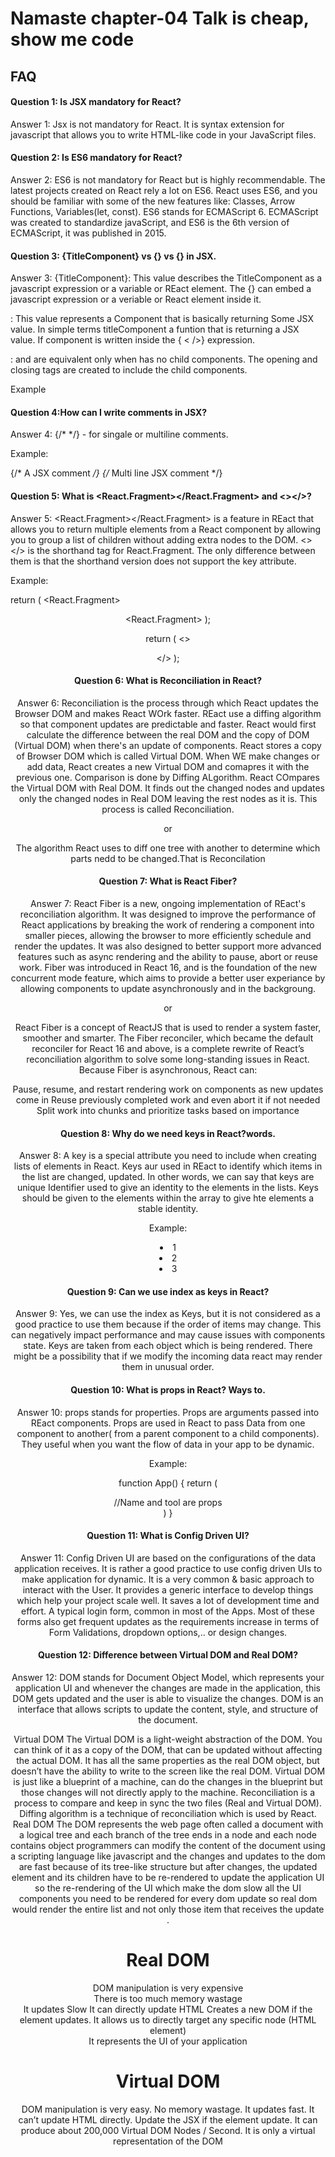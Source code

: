 
# Namaste chapter-04 Talk is cheap, show me code




## FAQ

#### Question 1: Is JSX mandatory for React?

Answer 1: Jsx is not mandatory for React. It is syntax extension for javascript that allows you to write HTML-like code in your JavaScript files. 

#### Question 2:  Is ES6 mandatory for React?

Answer 2: ES6 is not mandatory for React but is highly recommendable. The latest projects created on React rely a lot on ES6. React uses ES6, and you should be familiar with some of the new features like: Classes, Arrow Functions, Variables(let, const). ES6 stands for ECMAScript 6. ECMAScript was created to standardize javaScript, and ES6 is the 6th version of ECMAScript, it was published in 2015.

#### Question 3:  {TitleComponent} vs {<TitleComponent/>} vs {<TitleComponent></TitleComponent>} in JSX.

Answer 3: {TitleComponent}: This value describes the  TitleComponent as a javascript expression or a variable or REact element. The {} can embed a javascript expression or a veriable or React element inside it.

<TitleComponent>: This value represents a Component that is basically returning Some JSX value. In simple terms titleComponent a funtion that is returning a JSX value. If component is written inside the { <    />} expression.

<TitleComponent></TitleComponent> : <TitleComponent /> and <TitleComponent></TitleComponent> are equivalent only when <TitleComponent /> has no child components. The opening and closing tags are created to include the child components.

Example
<TitleComponent>
    <FirstChildComponent />
    <SecondChildComponent />
    <ThirdChildComponent />
</TitleComponent>

#### Question 4:How can I write comments in JSX?

Answer 4: {/*  */} - for singale or multiline comments.

Example:

{/* A JSX comment */}
{/*
  Multi 
  line 
  JSX 
  comment
  */}

#### Question 5: What is <React.Fragment></React.Fragment> and <></>?
Answer 5: <React.Fragment></React.Fragment> is a feature in REact that allows you to return multiple elements from a React component by allowing you to group a list of children without adding extra nodes to the DOM. <></> is the shorthand tag for React.Fragment. The only difference between them is that the shorthand version does not support the key attribute.

Example: 

return (
    <React.Fragment>
      <Header />
      <Navigation />
      <Main />
      <Footer />
    <React.Fragment>
);

return (
    <>
      <Header />
      <Navigation />
      <Main />
      <Footer /> 
    </>
);

#### Question 6: What is Reconciliation in React?

Answer 6: Reconciliation is the process through which React updates the Browser DOM and makes React WOrk faster. REact use a diffing algorithm so that component updates are predictable and faster. React would first calculate the difference between the real DOM and the copy of DOM (Virtual DOM) when there's an update of components. React stores a copy of Browser DOM which is called Virtual DOM. When WE make changes or add data, React creates a new Virtual DOM and comapres it with the previous one. Comparison is done by Diffing ALgorithm.
React COmpares the Virtual DOM with Real DOM. It finds out the changed nodes and updates only the changed nodes in Real DOM leaving the rest nodes as it is. This process is called Reconciliation.

or

The algorithm React uses to diff one tree with another to determine which parts nedd to be changed.That is Reconcilation

#### Question 7: What is React Fiber?

Answer 7: React Fiber is a new, ongoing implementation of REact's reconciliation algorithm. It was designed to improve the performance of React applications by breaking the work of rendering a component into smaller pieces, allowing the browser to more efficiently schedule and render the updates. It was also designed to better support more advanced features such as async rendering and the ability to pause, abort or reuse work. Fiber was introduced in React 16, and is the foundation of the new concurrent mode feature, which aims to provide a better user experiance by allowing components to update asynchronously and in the backgroung.

or

React Fiber is a concept of ReactJS that is used to render a system faster, smoother and smarter. The Fiber reconciler, which became the default reconciler for React 16 and above, is a complete rewrite of React’s reconciliation algorithm to solve some long-standing issues in React. Because Fiber is asynchronous, React can:

Pause, resume, and restart rendering work on components as new updates come in
Reuse previously completed work and even abort it if not needed
Split work into chunks and prioritize tasks based on importance

#### Question 8:  Why do we need keys in React?words.

Answer 8: A key is a special attribute you need to include when creating lists of elements in React. Keys aur used in REact to identify which items in the list are changed, updated. In other words, we can say that keys are unique Identifier used to give an identity to the elements in the lists. Keys should be given to the elements within the array to give hte elements a stable identity.

Example:
    <li key={0}>1</li>
    <li key={1}>2</li>
    <li key={2}>3</li>

#### Question 9: Can we use index as keys in React?

Answer 9: Yes, we can use the index as Keys, but it is not considered as a good practice to use them because if the order of items may change. This can negatively impact performance and may cause issues with components state. Keys are taken from each object which is being rendered. There might be a possibility that if we modify the incoming data react may render them in unusual order.


#### Question 10: What is props in React? Ways to.

Answer 10: props stands for properties. Props are arguments passed into REact components. Props are used in React to pass Data from one component to another( from a parent component to a child components). They useful when you want the flow of data in your app to be dynamic.

Example:
 
  function App() {
    return (
      <div clasName="App">
        <Tool name="Shubham" tool="Backend" /> //Name and tool are props
      </div>
    )
  }

#### Question 11:  What is Config Driven UI?

Answer 11: Config Driven UI are based on the configurations of the data application receives. It is rather a good practice to use config driven UIs to make application for dynamic. It is a very common & basic approach to interact with the User. It provides a generic interface to develop things which help your project scale well. It saves a lot of development time and effort. A typical login form, common in most of the Apps. Most of these forms also get frequent updates as the requirements increase in terms of Form Validations, dropdown options,.. or design changes.



#### Question 12: Difference between Virtual DOM and Real DOM?

Answer 12: DOM stands for Document Object Model, which represents your application UI and whenever the changes are made in the application, this DOM gets updated and the user is able to visualize the changes. DOM is an interface that allows scripts to update the content, style, and structure of the document.

Virtual DOM
The Virtual DOM is a light-weight abstraction of the DOM. You can think of it as a copy of the DOM, that can be updated without affecting the actual DOM. It has all the same properties as the real DOM object, but doesn’t have the ability to write to the screen like the real DOM.
Virtual DOM is just like a blueprint of a machine, can do the changes in the blueprint but those changes will not directly apply to the machine.
Reconciliation is a process to compare and keep in sync the two files (Real and Virtual DOM). Diffing algorithm is a technique of reconciliation which is used by React.
Real DOM
The DOM represents the web page often called a document with a logical tree and each branch of the tree ends in a node and each node contains object programmers can modify the content of the document using a scripting language like javascript and the changes and updates to the dom are fast because of its tree-like structure but after changes, the updated element and its children have to be re-rendered to update the application UI so the re-rendering of the UI which make the dom slow all the UI components you need to be rendered for every dom update so real dom would render the entire list and not only those item that receives the update .

# Real DOM	
DOM manipulation is very expensive	
There is too much memory wastage	
It updates Slow	
It can directly update HTML	
Creates a new DOM if the element updates.
It allows us to directly target any specific node (HTML element)	
It represents the UI of your application	


# Virtual DOM
DOM manipulation is very easy.
No memory wastage.
It updates fast.
It can’t update HTML directly.
Update the JSX if the element update.
It can produce about 200,000 Virtual DOM Nodes / Second.
It is only a virtual representation of the DOM




